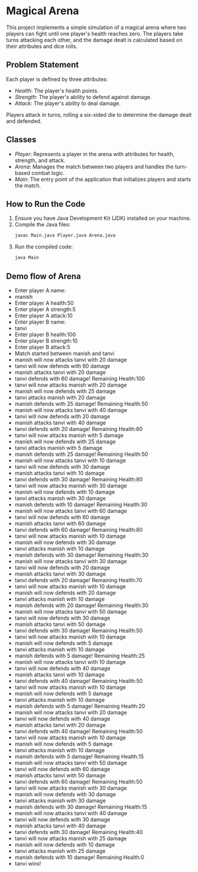# Magical Arena

This project implements a simple simulation of a magical arena where two players can fight until one player's health reaches zero. The players take turns attacking each other, and the damage dealt is calculated based on their attributes and dice rolls.

## Problem Statement

Each player is defined by three attributes:
- *Health*: The player's health points.
- *Strength*: The player's ability to defend against damage.
- *Attack*: The player's ability to deal damage.

Players attack in turns, rolling a six-sided die to determine the damage dealt and defended.

## Classes

- *Player*: Represents a player in the arena with attributes for health, strength, and attack.
- *Arena*: Manages the match between two players and handles the turn-based combat logic.
- *Main*: The entry point of the application that initializes players and starts the match.

## How to Run the Code

1. Ensure you have Java Development Kit (JDK) installed on your machine.
2. Compile the Java files:
   ```bash
   javac Main.java Player.java Arena.java
3. Run the compiled code:
   ```bash
   java Main
   

## Demo flow of Arena

- Enter player A name:
- manish
- Enter player A health:50
- Enter player A strength:5
- Enter player A attack:10
- Enter player B name:
- tanvi
- Enter player B health:100
- Enter player B strength:10
- Enter player B attack:5
- Match started between manish and tanvi
- manish will now attacks tanvi with 20 damage
- tanvi will now defends with 60 damage
- manish attacks tanvi with 20 damage
- tanvi defends with 60 damage! Remaining Health:100
- tanvi will now attacks manish with 20 damage
- manish will now defends with 25 damage
- tanvi attacks manish with 20 damage
- manish defends with 25 damage! Remaining Health:50
- manish will now attacks tanvi with 40 damage
- tanvi will now defends with 20 damage
- manish attacks tanvi with 40 damage
- tanvi defends with 20 damage! Remaining Health:80
- tanvi will now attacks manish with 5 damage
- manish will now defends with 25 damage
- tanvi attacks manish with 5 damage
- manish defends with 25 damage! Remaining Health:50
- manish will now attacks tanvi with 10 damage
- tanvi will now defends with 30 damage
- manish attacks tanvi with 10 damage
- tanvi defends with 30 damage! Remaining Health:80
- tanvi will now attacks manish with 30 damage
- manish will now defends with 10 damage
- tanvi attacks manish with 30 damage
- manish defends with 10 damage! Remaining Health:30
- manish will now attacks tanvi with 60 damage
- tanvi will now defends with 60 damage
- manish attacks tanvi with 60 damage
- tanvi defends with 60 damage! Remaining Health:80
- tanvi will now attacks manish with 10 damage
- manish will now defends with 30 damage
- tanvi attacks manish with 10 damage
- manish defends with 30 damage! Remaining Health:30
- manish will now attacks tanvi with 30 damage
- tanvi will now defends with 20 damage
- manish attacks tanvi with 30 damage
- tanvi defends with 20 damage! Remaining Health:70
- tanvi will now attacks manish with 10 damage
- manish will now defends with 20 damage
- tanvi attacks manish with 10 damage
- manish defends with 20 damage! Remaining Health:30
- manish will now attacks tanvi with 50 damage
- tanvi will now defends with 30 damage
- manish attacks tanvi with 50 damage
- tanvi defends with 30 damage! Remaining Health:50
- tanvi will now attacks manish with 10 damage
- manish will now defends with 5 damage
- tanvi attacks manish with 10 damage
- manish defends with 5 damage! Remaining Health:25
- manish will now attacks tanvi with 10 damage
- tanvi will now defends with 40 damage
- manish attacks tanvi with 10 damage
- tanvi defends with 40 damage! Remaining Health:50
- tanvi will now attacks manish with 10 damage
- manish will now defends with 5 damage
- tanvi attacks manish with 10 damage
- manish defends with 5 damage! Remaining Health:20
- manish will now attacks tanvi with 20 damage
- tanvi will now defends with 40 damage
- manish attacks tanvi with 20 damage
- tanvi defends with 40 damage! Remaining Health:50
- tanvi will now attacks manish with 10 damage
- manish will now defends with 5 damage
- tanvi attacks manish with 10 damage
- manish defends with 5 damage! Remaining Health:15
- manish will now attacks tanvi with 50 damage
- tanvi will now defends with 60 damage
- manish attacks tanvi with 50 damage
- tanvi defends with 60 damage! Remaining Health:50
- tanvi will now attacks manish with 30 damage
- manish will now defends with 30 damage
- tanvi attacks manish with 30 damage
- manish defends with 30 damage! Remaining Health:15
- manish will now attacks tanvi with 40 damage
- tanvi will now defends with 30 damage
- manish attacks tanvi with 40 damage
- tanvi defends with 30 damage! Remaining Health:40
- tanvi will now attacks manish with 25 damage
- manish will now defends with 10 damage
- tanvi attacks manish with 25 damage
- manish defends with 10 damage! Remaining Health:0
- tanvi wins!
